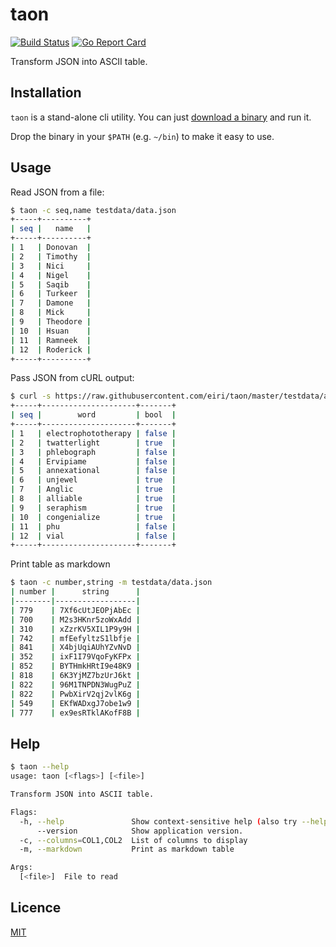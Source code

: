 # taon
[![Build Status](https://github.com/eiri/taon/workflows/build/badge.svg)](https://github.com/eiri/taon/actions)
[![Go Report Card](https://goreportcard.com/badge/github.com/eiri/taon)](https://goreportcard.com/report/github.com/eiri/taon)

Transform JSON into ASCII table.

## Installation

`taon` is a stand-alone cli utility. You can just [download a binary](https://github.com/eiri/taon/releases) and run it.

Drop the binary in your `$PATH` (e.g. `~/bin`) to make it easy to use.

## Usage

Read JSON from a file:
```bash
$ taon -c seq,name testdata/data.json
+-----+----------+
| seq |   name   |
+-----+----------+
| 1   | Donovan  |
| 2   | Timothy  |
| 3   | Nici     |
| 4   | Nigel    |
| 5   | Saqib    |
| 6   | Turkeer  |
| 7   | Damone   |
| 8   | Mick     |
| 9   | Theodore |
| 10  | Hsuan    |
| 11  | Ramneek  |
| 12  | Roderick |
+-----+----------+
```

Pass JSON from cURL output:
```bash
$ curl -s https://raw.githubusercontent.com/eiri/taon/master/testdata/array.json | taon -c seq,word,bool
+-----+---------------------+-------+
| seq |        word         | bool  |
+-----+---------------------+-------+
| 1   | electrophototherapy | false |
| 2   | twatterlight        | true  |
| 3   | phlebograph         | false |
| 4   | Ervipiame           | false |
| 5   | annexational        | false |
| 6   | unjewel             | true  |
| 7   | Anglic              | true  |
| 8   | alliable            | true  |
| 9   | seraphism           | true  |
| 10  | congenialize        | true  |
| 11  | phu                 | false |
| 12  | vial                | false |
+-----+---------------------+-------+
```

Print table as markdown
```bash
$ taon -c number,string -m testdata/data.json
| number |      string      |
|--------|------------------|
| 779    | 7Xf6cUtJEOPjAbEc |
| 700    | M2s3HKnr5zoWxAdd |
| 310    | xZzrKV5XIL1P9y9H |
| 742    | mfEefyltzS1lbfje |
| 841    | X4bjUqiAUhYZvNvD |
| 352    | ixF1I79VqoFyKFPx |
| 852    | BYTHmkHRtI9e48K9 |
| 818    | 6K3YjMZ7bzUrJ6kt |
| 822    | 96M1TNPDN3WugPuZ |
| 822    | PwbXirV2qj2vlK6g |
| 549    | EKfWADxgJ7obe1w9 |
| 777    | ex9esRTklAKofF8B |
```

## Help
```bash
$ taon --help
usage: taon [<flags>] [<file>]

Transform JSON into ASCII table.

Flags:
  -h, --help               Show context-sensitive help (also try --help-long and --help-man).
      --version            Show application version.
  -c, --columns=COL1,COL2  List of columns to display
  -m, --markdown           Print as markdown table

Args:
  [<file>]  File to read
```

## Licence

[MIT](https://github.com/eiri/taon/blob/master/LICENSE)
